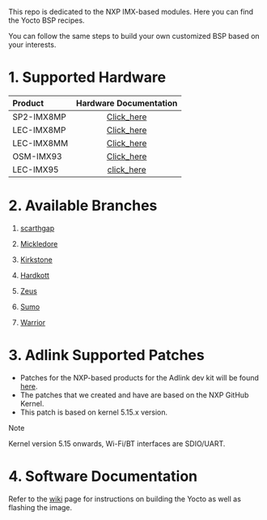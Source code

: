 This repo is dedicated to the NXP IMX-based modules. Here you can find the Yocto BSP recipes.

You can follow the same steps to build your own customized BSP based on your interests.

# 1. Supported Hardware

| Product    |                    Hardware Documentation                    |
| :--------- | :----------------------------------------------------------: |
| SP2-IMX8MP | [Click_here](https://www.adlinktech.com/Products/Panel_PCs_Monitors/Panel_PCs_Monitors/SP2-IMX8_Series?lang=en) |
| LEC-IMX8MP | [Click_here](https://www.adlinktech.com/Products/Computer_on_Modules/SMARC/LEC-IMX8MP?lang=en) |
| LEC-IMX8MM | [Click_here](https://www.adlinktech.com/Products/Computer_on_Modules/SMARC/LEC-IMX8MM?lang=en) |
| OSM-IMX93  | [Click_here](https://www.adlinktech.com/Products/Computer_on_Modules/OSM/OSM-IMX93)            |
| LEC-IMX95  | [click_here](https://www.adlinktech.com/Products/Computer_on_Modules/SMARC/LEC-IMX95)          |

# 2. Available Branches

1. [scarthgap](https://github.com/ADLINK/meta-adlink-nxp/tree/scarthgap)

2. [Mickledore](https://github.com/ADLINK/meta-adlink-nxp/tree/mickledore)

3. [Kirkstone](https://github.com/ADLINK/meta-adlink-nxp/tree/kirkstone)

4. [Hardkott](https://github.com/ADLINK/meta-adlink-nxp/tree/hardknott)

5. [Zeus](https://github.com/ADLINK/meta-adlink-nxp/tree/zeus)

6. [Sumo](https://github.com/ADLINK/meta-adlink-nxp/tree/sumo)

7. [Warrior](https://github.com/ADLINK/meta-adlink-nxp/tree/warrior)

# 3. Adlink Supported Patches

- Patches for the NXP-based products for the Adlink dev kit will be found [here](https://github.com/ADLINK/meta-adlink-nxp/tree/kirkstone/recipes-kernel/linux/linux-imx).
- The patches that we created and have are based on the NXP GitHub Kernel.
- This patch is based on kernel 5.15.x version.
> [!Note]
> Kernel version 5.15 onwards, Wi-Fi/BT interfaces are SDIO/UART.

# 4. Software Documentation

Refer to the [wiki](https://github.com/ADLINK/meta-adlink-nxp/wiki) page for instructions on building the Yocto as well as flashing the image.

